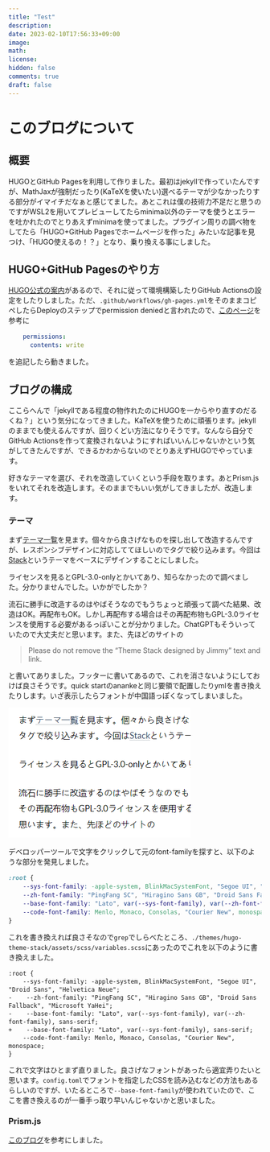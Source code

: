 ```yaml
---
title: "Test"
description: 
date: 2023-02-10T17:56:33+09:00
image: 
math: 
license: 
hidden: false
comments: true
draft: false
---
```


# このブログについて

## 概要

HUGOとGitHub Pagesを利用して作りました。最初はjekyllで作っていたんですが、MathJaxが強制だったり(KaTeXを使いたい)選べるテーマが少なかったりする部分がイマイチだなぁと感じてました。あとこれは僕の技術力不足だと思うのですがWSL2を用いてプレビューしてたらminima以外のテーマを使うとエラーを吐かれたのでとりあえずminimaを使ってました。プラグイン周りの調べ物をしてたら「HUGO+GitHub Pagesでホームページを作った」みたいな記事を見つけ、「HUGO使えるの！？」となり、乗り換える事にしました。

## HUGO+GitHub Pagesのやり方
[HUGO公式の案内](https://gohugo.io/hosting-and-deployment/hosting-on-github/)があるので、それに従って環境構築したりGitHub Actionsの設定をしたりしました。ただ、`.github/workflows/gh-pages.yml`をそのままコピペしたらDeployのステップでpermission deniedと言われたので、[このページ](https://github.com/peaceiris/actions-gh-pages#%EF%B8%8F-first-deployment-with-github_token)を参考に
```yml
    permissions:
      contents: write
```
を追記したら動きました。

## ブログの構成

ここらへんで「jekyllである程度の物作れたのにHUGOを一からやり直すのだるくね？」という気分になってきました。KaTeXを使うために頑張ります。jekyllのままでも使えるんですが、回りくどい方法になりそうです。なんなら自分でGitHub Actionsを作って変換されないようにすればいいんじゃないかという気がしてきたんですが、できるかわからないのでとりあえずHUGOでやっています。

好きなテーマを選び、それを改造していくという手段を取ります。あとPrism.jsをいれてそれを改造します。そのままでもいい気がしてきましたが、改造します。

### テーマ

まず[テーマ一覧](https://themes.gohugo.io/)を見ます。個々から良さげなものを探し出して改造するんですが、レスポンシブデザインに対応しててほしいのでタグで絞り込みます。今回は[Stack](https://themes.gohugo.io/themes/hugo-theme-stack/)というテーマをベースにデザインすることにしました。

ライセンスを見るとGPL-3.0-onlyとかいてあり、知らなかったので調べました。分かりませんでした。いかがでしたか？

流石に勝手に改造するのはやばそうなのでもうちょっと頑張って調べた結果、改造はOK。再配布もOK。しかし再配布する場合はその再配布物もGPL-3.0ライセンスを使用する必要があるっぽいことが分かりました。ChatGPTもそういっていたので大丈夫だと思います。また、先ほどのサイトの

> Please do not remove the “Theme Stack designed by Jimmy” text and link.

と書いてありました。フッターに書いてあるので、これを消さないようにしておけば良さそうです。quick startのanankeと同じ要領で配置したりymlを書き換えたりします。いざ表示したらフォントが中国語っぽくなってしまいました。

![こんな感じ](my-site.png)

デベロッパーツールで文字をクリックして元のfont-familyを探すと、以下のような部分を発見しました。

```css
:root {
    --sys-font-family: -apple-system, BlinkMacSystemFont, "Segoe UI", "Droid Sans", "Helvetica Neue";
    --zh-font-family: "PingFang SC", "Hiragino Sans GB", "Droid Sans Fallback", "Microsoft YaHei";
    --base-font-family: "Lato", var(--sys-font-family), var(--zh-font-family), sans-serif;
    --code-font-family: Menlo, Monaco, Consolas, "Courier New", monospace
}
```

これを書き換えれば良さそなので`grep`でしらべたところ、`./themes/hugo-theme-stack/assets/scss/variables.scss`にあったのでこれを以下のように書き換えました。
```diff-css
:root {
    --sys-font-family: -apple-system, BlinkMacSystemFont, "Segoe UI", "Droid Sans", "Helvetica Neue";
-    --zh-font-family: "PingFang SC", "Hiragino Sans GB", "Droid Sans Fallback", "Microsoft YaHei";
-    --base-font-family: "Lato", var(--sys-font-family), var(--zh-font-family), sans-serif;
+    --base-font-family: "Lato", var(--sys-font-family), sans-serif;
    --code-font-family: Menlo, Monaco, Consolas, "Courier New", monospace;
}
```
これで文字はひとまず直りました。良さげなフォントがあったら適宜弄りたいと思います。`config.toml`でフォントを指定したCSSを読み込むなどの方法もあるらしいのですが、いたるところで`--base-font-family`が使われていたので、ここを書き換えるのが一番手っ取り早いんじゃないかと思いました。

### Prism.js

[このブログ](http://blog.syati.info/post/add_syntaxhighlighter_to_hugo/)を参考にしました。